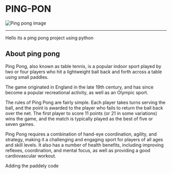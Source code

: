 # PING-PON
<img src="https://cdn.pixabay.com/photo/2012/04/24/18/18/table-40793_1280.png" alt="Ping pong image" />
<hr/>
<p> Hello its a ping pong project using python </p>
<h2>About ping pong </h2>
<p>Ping Pong, also known as table tennis, is a popular indoor sport played by two or four players who hit a lightweight ball back and forth across a table using small paddles.</p>

<p>The game originated in England in the late 19th century, and has since become a popular recreational activity, as well as an Olympic sport.</p>

<p>The rules of Ping Pong are fairly simple. Each player takes turns serving the ball, and the point is awarded to the player who fails to return the ball back over the net. The first player to score 11 points (or 21 in some variations) wins the game, and the match is typically played as the best of five or seven games.</p>

<p>Ping Pong requires a combination of hand-eye coordination, agility, and strategy, making it a challenging and engaging sport for players of all ages and skill levels. It also has a number of health benefits, including improving reflexes, coordination, and mental focus, as well as providing a good cardiovascular workout.</p>


Adding the paddely code 
